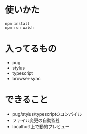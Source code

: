 # 使いかた
```
npm install
npm run watch
```

# 入ってるもの
- pug
- stylus
- typescript
- browser-sync

# できること
- pug/stylus/typescriptのコンパイル
- ファイル変更の自動監視
- localhost上で動的プレビュー
